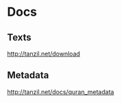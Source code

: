 # Docs

## Texts

<http://tanzil.net/download>

## Metadata

<http://tanzil.net/docs/quran_metadata>
